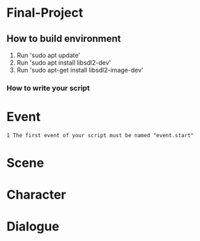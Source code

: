 # Final-Project

## How to build environment
1. Run 'sudo apt update'
2. Run 'sudo apt install libsdl2-dev'
3. Run 'sudo apt-get install libsdl2-image-dev'

### How to write your script
# Event
    1 The first event of your script must be named "event.start"
# Scene
# Character
# Dialogue
#